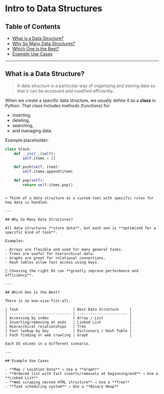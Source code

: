 # Intro to Data Structures

## Table of Contents

- [What is a Data Structure?](#what-is-a-data-structure)
- [Why So Many Data Structures?](#why-so-many-data-structures)
- [Which One is the Best?](#which-one-is-the-best)
- [Example Use Cases](#example-use-cases)

---

## What is a Data Structure?

> A data structure is a particular way of organizing and storing data so that it can be accessed and modified efficiently.

When we create a specific data structure, we usually define it as a **class** in Python. That class includes methods (functions) for:

- inserting,
- deleting,
- searching,
- and managing data.

Example placeholder:

```python
class Stack:
    def __init__(self):
        self.items = []

    def push(self, item):
        self.items.append(item)

    def pop(self):
        return self.items.pop()
```

```

> Think of a data structure as a custom tool with specific rules for how data is handled.

---

## Why So Many Data Structures?

All data structures **store data**, but each one is **optimized for a specific kind of task**.

Examples:

- Arrays are flexible and used for many general tasks.
- Trees are useful for hierarchical data.
- Graphs are great for relational connections.
- Hash tables allow fast access using keys.

📌 Choosing the right DS can **greatly improve performance and efficiency**.

---

## Which One is the Best?

There is no one-size-fits-all.

| Task                         | Best Data Structure     |
| ---------------------------- | ----------------------- |
| Accessing by index           | Array / List            |
| Inserting/removing at ends   | Linked List             |
| Hierarchical relationships   | Tree                    |
| Fast lookup by key           | Dictionary / Hash Table |
| Path finding or web crawling | Graph                   |

Each DS shines in a different scenario.

---

## Example Use Cases

- **Map / Location Data** → Use a **Graph**
- **Ordered list with fast inserts/removals at beginning/end** → Use a **Linked List**
- **Web scraping nested HTML structure** → Use a **Tree**
- **Task scheduling system** → Use a **Binary Heap**
```
